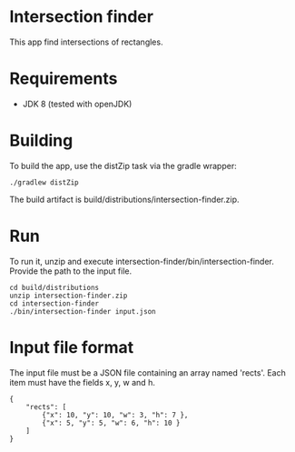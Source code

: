 # Intersection finder

This app find intersections of rectangles.

# Requirements

* JDK 8 (tested with openJDK)

# Building

To build the app, use the distZip task via the gradle wrapper:

```
./gradlew distZip
```

The build artifact is build/distributions/intersection-finder.zip.

# Run

To run it, unzip and execute intersection-finder/bin/intersection-finder. Provide the path to the input file.

```
cd build/distributions
unzip intersection-finder.zip
cd intersection-finder
./bin/intersection-finder input.json
```

# Input file format

The input file must be a JSON file containing an array named 'rects'. Each item must have the fields x, y, w and h.

```
{
    "rects": [
        {"x": 10, "y": 10, "w": 3, "h": 7 },
        {"x": 5, "y": 5, "w": 6, "h": 10 }
    ]
}
```
